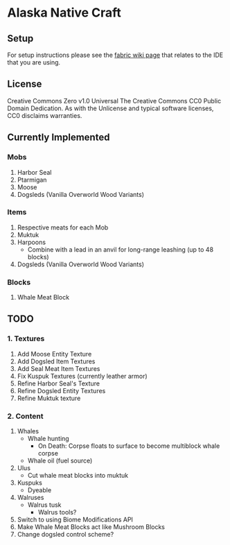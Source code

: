 # Alaska Native Craft

## Setup

For setup instructions please see the [fabric wiki page](https://fabricmc.net/wiki/tutorial:setup) that relates to the IDE that you are using.

## License

Creative Commons Zero v1.0 Universal
The Creative Commons CC0 Public Domain Dedication. As with the Unlicense and typical software licenses, CC0 disclaims warranties.

## Currently Implemented

### Mobs

1. Harbor Seal
2. Ptarmigan
3. Moose
4. Dogsleds (Vanilla Overworld Wood Variants)

### Items

1. Respective meats for each Mob
2. Muktuk
3. Harpoons
   - Combine with a lead in an anvil for long-range leashing (up to 48 blocks)
4. Dogsleds (Vanilla Overworld Wood Variants)

### Blocks

1. Whale Meat Block

## TODO

### 1. Textures

1. Add Moose Entity Texture
2. Add Dogsled Item Textures
3. Add Seal Meat Item Textures
4. Fix Kuspuk Textures (currently leather armor)
4. Refine Harbor Seal's Texture
5. Refine Dogsled Entity Textures
6. Refine Muktuk texture

### 2. Content

1. Whales
   - Whale hunting
      - On Death: Corpse floats to surface to become multiblock whale corpse
   - Whale oil (fuel source)
2. Ulus
   - Cut whale meat blocks into muktuk
3. Kuspuks
   - Dyeable
4. Walruses
   - Walrus tusk
      - Walrus tools?
5. Switch to using Biome Modifications API
6. Make Whale Meat Blocks act like Mushroom Blocks
7. Change dogsled control scheme?
